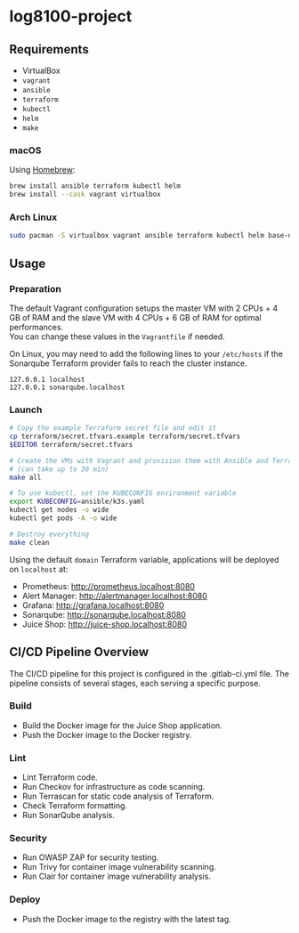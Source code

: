 # log8100-project

## Requirements

- VirtualBox
- `vagrant`
- `ansible`
- `terraform`
- `kubectl`
- `helm`
- `make`

### macOS

Using [Homebrew](https://brew.sh):

```sh
brew install ansible terraform kubectl helm
brew install --cask vagrant virtualbox
```

### Arch Linux

```sh
sudo pacman -S virtualbox vagrant ansible terraform kubectl helm base-devel
```

## Usage

### Preparation

The default Vagrant configuration setups the master VM with 2 CPUs + 4 GB of RAM and the slave VM with 4 CPUs + 6 GB of
RAM for optimal performances.\
You can change these values in the `Vagrantfile` if needed.

On Linux, you may need to add the following lines to your `/etc/hosts` if the Sonarqube Terraform provider fails to reach the cluster instance.

```
127.0.0.1 localhost
127.0.0.1 sonarqube.localhost
```

### Launch

```sh
# Copy the example Terraform secret file and edit it
cp terraform/secret.tfvars.example terraform/secret.tfvars
$EDITOR terraform/secret.tfvars

# Create the VMs with Vagrant and provision them with Ansible and Terraform
# (can take up to 30 min)
make all

# To use kubectl, set the KUBECONFIG environment variable
export KUBECONFIG=ansible/k3s.yaml
kubectl get nodes -o wide
kubectl get pods -A -o wide

# Destroy everything
make clean
```

Using the default `domain` Terraform variable, applications will be deployed on `localhost` at:

- Prometheus: http://prometheus.localhost:8080
- Alert Manager: http://alertmanager.localhost:8080
- Grafana: http://grafana.localhost:8080
- Sonarqube: http://sonarqube.localhost:8080
- Juice Shop: http://juice-shop.localhost:8080

## CI/CD Pipeline Overview

The CI/CD pipeline for this project is configured in the .gitlab-ci.yml file. The pipeline consists of several stages,
each serving a specific purpose.

### Build

- Build the Docker image for the Juice Shop application.
- Push the Docker image to the Docker registry.

### Lint

- Lint Terraform code.
- Run Checkov for infrastructure as code scanning.
- Run Terrascan for static code analysis of Terraform.
- Check Terraform formatting.
- Run SonarQube analysis.

### Security

- Run OWASP ZAP for security testing.
- Run Trivy for container image vulnerability scanning.
- Run Clair for container image vulnerability analysis.

### Deploy

- Push the Docker image to the registry with the latest tag.

